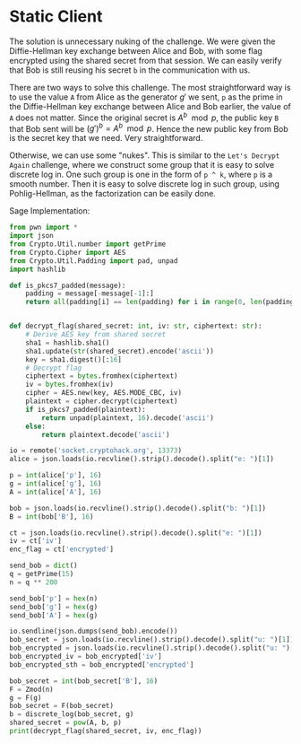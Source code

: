 # Static Client

The solution is unnecessary nuking of the challenge. We were given the Diffie-Hellman key exchange between Alice and Bob, with some flag encrypted using the shared secret from that session. We can easily verify that Bob is still reusing his secret `b` in the communication with us. 

There are two ways to solve this challenge. The most straightforward way is to use the value `A` from Alice as the generator $g'$ we sent, `p` as the prime in the Diffie-Hellman key exchange between Alice and Bob earlier, the value of `A` does not matter. Since the original secret is $A ^ b \mod p$, the public key `B` that Bob sent will be $(g')^b = A ^ b \mod p$. Hence the new public key from Bob is the secret key that we need. Very straightforward.

Otherwise, we can use some "nukes". This is similar to the `Let's Decrypt Again` challenge, where we construct some group that it is easy to solve discrete log in. One such group is one in the form of `p ^ k`, where `p` is a smooth number. Then it is easy to solve discrete log in such group, using Pohlig-Hellman, as the factorization can be easily done.

Sage Implementation:

```python
from pwn import *
import json 
from Crypto.Util.number import getPrime
from Crypto.Cipher import AES
from Crypto.Util.Padding import pad, unpad
import hashlib

def is_pkcs7_padded(message):
    padding = message[-message[-1]:]
    return all(padding[i] == len(padding) for i in range(0, len(padding)))


def decrypt_flag(shared_secret: int, iv: str, ciphertext: str):
    # Derive AES key from shared secret
    sha1 = hashlib.sha1()
    sha1.update(str(shared_secret).encode('ascii'))
    key = sha1.digest()[:16]
    # Decrypt flag
    ciphertext = bytes.fromhex(ciphertext)
    iv = bytes.fromhex(iv)
    cipher = AES.new(key, AES.MODE_CBC, iv)
    plaintext = cipher.decrypt(ciphertext)
    if is_pkcs7_padded(plaintext):
        return unpad(plaintext, 16).decode('ascii')
    else:
        return plaintext.decode('ascii')

io = remote('socket.cryptohack.org', 13373)
alice = json.loads(io.recvline().strip().decode().split("e: ")[1])

p = int(alice['p'], 16)
g = int(alice['g'], 16)
A = int(alice['A'], 16)

bob = json.loads(io.recvline().strip().decode().split("b: ")[1])
B = int(bob['B'], 16) 

ct = json.loads(io.recvline().strip().decode().split("e: ")[1])
iv = ct['iv']
enc_flag = ct['encrypted']

send_bob = dict()
q = getPrime(15)
n = q ** 200

send_bob['p'] = hex(n)
send_bob['g'] = hex(g)
send_bob['A'] = hex(g)

io.sendline(json.dumps(send_bob).encode())
bob_secret = json.loads(io.recvline().strip().decode().split("u: ")[1])
bob_encrypted = json.loads(io.recvline().strip().decode().split("u: ")[1])
bob_encrypted_iv = bob_encrypted['iv']
bob_encrypted_sth = bob_encrypted['encrypted']

bob_secret = int(bob_secret['B'], 16)
F = Zmod(n)
g = F(g)
bob_secret = F(bob_secret)
b = discrete_log(bob_secret, g)
shared_secret = pow(A, b, p)
print(decrypt_flag(shared_secret, iv, enc_flag))
```
